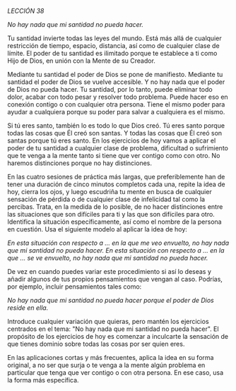 *LECCIÓN 38*

*No hay nada que mi santidad no pueda hacer.*

Tu santidad invierte todas las leyes del mundo. Está más allá de cualquier restricción de tiempo, espacio, distancia, así como de cualquier clase de límite. El poder de tu santidad es ilimitado porque te establece a ti como Hijo de Dios, en unión con la Mente de su Creador.

Mediante tu santidad el poder de Dios se pone de manifiesto. Mediante tu santidad el poder de Dios se vuelve accesible. Y no hay nada que el poder de Dios no pueda hacer. Tu santidad, por lo tanto, puede eliminar todo dolor, acabar con todo pesar y resolver todo problema. Puede hacer eso en conexión contigo o con cualquier otra persona. Tiene el mismo poder para ayudar a cualquiera porque su poder para salvar a cualquiera es el mismo.

Si tú eres santo, también lo es todo lo que Dios creó. Tú eres santo porque todas las cosas que Él creó son santas. Y todas las cosas que Él creó son santas porque tú eres santo. En los ejercicios de hoy vamos a aplicar el poder de tu santidad a cualquier clase de problema, dificultad o sufrimiento que te venga a la mente tanto si tiene que ver contigo como con otro. No haremos distinciones porque no hay distinciones.

En las cuatro sesiones de práctica más largas, que preferiblemente han de tener una duración de cinco minutos completos cada una, repite la idea de hoy, cierra los ojos, y luego escudriña tu mente en busca de cualquier sensación de pérdida o de cualquier clase de infelicidad tal como la percibas. Trata, en la medida de lo posible, de no hacer distinciones entre las situaciones que son difíciles para ti y las que son difíciles para otro. Identifica la situación específicamente, así como el nombre de la persona en cuestión. Usa el siguiente modelo al aplicar la idea de hoy:

_En esta situación con respecto a ... en la que me veo envuelto, no hay nada que mi santidad no pueda hacer._
_En esta situación con respecto a ... en la que ... se ve envuelto, no hay nada que mi santidad no pueda hacer._

De vez en cuando puedes variar este procedimiento si así lo deseas y añadir algunos de tus propios pensamientos que vengan al caso. Podrías, por ejemplo, incluir pensamientos tales como:

_No hay nada que mi santidad no pueda hacer porque el poder de Dios reside en ella._

Introduce cualquier variación que quieras, pero mantén los ejercicios centrados en el tema: "No hay nada que mi santidad no pueda hacer". El propósito de los ejercicios de hoy es comenzar a inculcarte la sensación de que tienes dominio sobre todas las cosas por ser quien eres.

En las aplicaciones cortas y más frecuentes, aplica la idea en su forma original, a no ser que surja o te venga a la mente algún problema en particular que tenga que ver contigo o con otra persona. En ese caso, usa la forma más específica.
